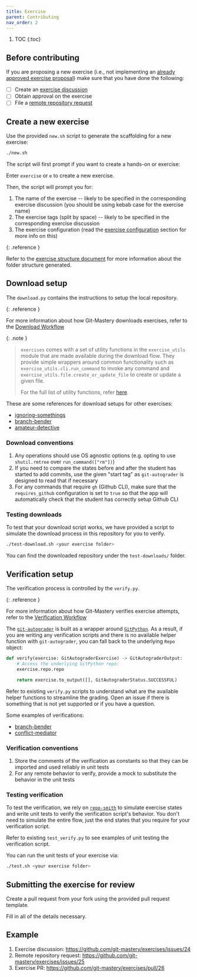 ```yaml
---
title: Exercise
parent: Contributing
nav_order: 2
---
```


1. TOC
{:toc}

## Before contributing

If you are proposing a new exercise (i.e., not implementing an [already approved exercise proposal](https://github.com/git-mastery/exercises/issues?q=is%3Aissue%20state%3Aopen%20label%3A%22exercise%20discussion%22%20label%3A%22help%20wanted%22)) make sure that you have done the following:

- [ ] Create an [exercise discussion](https://github.com/git-mastery/exercises/issues/new?template=exercise_discussion.yaml)
- [ ] Obtain approval on the exercise
- [ ] File a [remote repository request](https://github.com/git-mastery/exercises/issues/new?template=request_exercise_repository.yaml)

## Create a new exercise

Use the provided `new.sh` script to generate the scaffolding for a new exercise:

```bash
./new.sh
```

The script will first prompt if you want to create a hands-on or exercise:

Enter `exercise` or `e` to create a new exercise.

Then, the script will prompt you for:

1. The name of the exercise -- likely to be specified in the corresponding exercise discussion (you should be using kebab case for the exercise name)
2. The exercise tags (split by space) -- likely to be specified in the corresponding exercise discussion
3. The exercise configuration (read the [exercise configuration](/developers/docs/architecture/exercise-structure#configuration-structure) section for more info on this)

{: .reference }

Refer to the [exercise structure document](/developers/docs/architecture/exercise-structure) for more information about the folder structure generated.

## Download setup

The `download.py` contains the instructions to setup the local repository.

{: .reference }

For more information about how Git-Mastery downloads exercises, refer to the [Download Workflow](/developers/docs/architecture/download-workflow)

{: .note }

> `exercises` comes with a set of utility functions in the `exercise_utils` module that are made available during the download flow. They provide simple wrappers around common functionality such as `exercise_utils.cli.run_command` to invoke any command and `exercise_utils.file.create_or_update_file` to create or update a given file.
> 
> For the full list of utility functions, refer [here](/developers/docs/tooling/exercise-utils).

These are some references for download setups for other exercises:

- [ignoring-somethings](https://raw.githubusercontent.com/git-mastery/exercises/refs/heads/main/ignoring_somethings/download.py)
- [branch-bender](https://raw.githubusercontent.com/git-mastery/exercises/refs/heads/main/branch_bender/download.py)
- [amateur-detective](https://raw.githubusercontent.com/git-mastery/exercises/refs/heads/main/amateur_detective/download.py)

### Download conventions

1. Any operations should use OS agnostic options (e.g. opting to use `shutil.rmtree` over `run_command(["rm"])`)
2. If you need to compare the states before and after the student has started to add commits, use the given "start tag" as `git-autograder` is designed to read that if necessary
3. For any commands that require `gh` (Github CLI), make sure that the `requires_github` configuration is set to `true` so that the app will automatically check that the student has correctly setup Github CLI

### Testing downloads

To test that your download script works, we have provided a script to simulate the download process in this repository for you to verify.

```bash
./test-download.sh <your exercise folder>
```

You can find the downloaded repository under the `test-downloads/` folder.

## Verification setup

The verification process is controlled by the `verify.py`.

{: .reference }

For more information about how Git-Mastery verifies exercise attempts, refer to the [Verification Workflow](/developers/docs/architecture/verification-workflow)

The [`git-autograder`](https://github.com/git-mastery/git-autograder) is built as a wrapper around [`GitPython`](https://github.com/gitpython-developers/GitPython). As a result, if you are writing any verification scripts and there is no available helper function with `git-autograder`, you can fall back to the underlying `Repo` object:

```python
def verify(exercise: GitAutograderExercise) -> GitAutograderOutput:
    # Access the underlying GitPython repo:
    exercise.repo.repo

    return exercise.to_output([], GitAutograderStatus.SUCCESSFUL)
```

Refer to existing `verify.py` scripts to understand what are the available helper functions to streamline the grading. Open an issue if there is something that is not yet supported or if you have a question.

Some examples of verifications:

- [branch-bender](https://raw.githubusercontent.com/git-mastery/exercises/refs/heads/main/branch_bender/verify.py)
- [conflict-mediator](https://raw.githubusercontent.com/git-mastery/exercises/refs/heads/main/conflict_mediator/verify.py)

### Verification conventions

1. Store the comments of the verification as constants so that they can be imported and used reliably in unit tests
2. For any remote behavior to verify, provide a mock to substitute the behavior in the unit tests

### Testing verification

To test the verification, we rely on [`repo-smith`](https://github.com/git-mastery/repo-smith) to simulate exercise states and write unit tests to verify the verification script's behavior. You don't need to simulate the entire flow, just the end states that you require for your verification script.

Refer to existing `test_verify.py` to see examples of unit testing the verification script.

You can run the unit tests of your exercise via:

```bash
./test.sh <your exercise folder>
```

## Submitting the exercise for review

Create a pull request from your fork using the provided pull request template.

Fill in all of the details necessary.

## Example

1. Exercise discussion: <https://github.com/git-mastery/exercises/issues/24>
2. Remote repository request: <https://github.com/git-mastery/exercises/issues/25>
3. Exercise PR: <https://github.com/git-mastery/exercises/pull/26>
